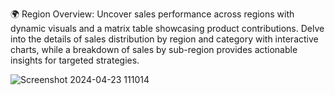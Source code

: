 🌍 Region Overview: Uncover sales performance across regions with dynamic visuals and a matrix table showcasing product contributions. Delve into the details of sales distribution by region and category with interactive charts, while a breakdown of sales by sub-region provides actionable insights for targeted strategies.

![Screenshot 2024-04-23 111014](https://github.com/tejashreeG17/DSM_PowerBi_Challenge/assets/120238929/e535e9ce-9e62-47f0-a8a0-3902b604b9a9)
